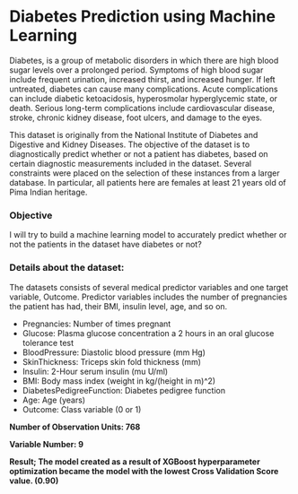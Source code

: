 <h1>Diabetes Prediction using Machine Learning</h1>
<p>Diabetes, is a group of metabolic disorders in which there are high blood sugar levels over a prolonged period. Symptoms of high blood sugar include frequent urination, increased thirst, and increased hunger. If left untreated, diabetes can cause many complications. Acute complications can include diabetic ketoacidosis, hyperosmolar hyperglycemic state, or death. Serious long-term complications include cardiovascular disease, stroke, chronic kidney disease, foot ulcers, and damage to the eyes.

This dataset is originally from the National Institute of Diabetes and Digestive and Kidney Diseases. The objective of the dataset is to diagnostically predict whether or not a patient has diabetes, based on certain diagnostic measurements included in the dataset. Several constraints were placed on the selection of these instances from a larger database. In particular, all patients here are females at least 21 years old of Pima Indian heritage.
</p>
<h3>Objective</h3>
</p>I will try to build a machine learning model to accurately predict whether or not the patients in the dataset have diabetes or not?</p>
<h3>Details about the dataset:</h3>
<p>The datasets consists of several medical predictor variables and one target variable, Outcome. Predictor variables includes the number of pregnancies the patient has had, their BMI, insulin level, age, and so on.</p>
<ul>
  <li>
Pregnancies: Number of times pregnant
  </li>
  <li>
    Glucose: Plasma glucose concentration a 2 hours in an oral glucose tolerance test</li>
  <li>
    BloodPressure: Diastolic blood pressure (mm Hg)</li>
  <li>
    SkinThickness: Triceps skin fold thickness (mm)</li>
  <li>
    Insulin: 2-Hour serum insulin (mu U/ml)</li>
  <li>
    BMI: Body mass index (weight in kg/(height in m)^2)</li>
  <li>
    DiabetesPedigreeFunction: Diabetes pedigree function</li>
  <li>
Age: Age (years) </li>
  <li>
Outcome: Class variable (0 or 1)
  </li>
  </ul>
<b>Number of Observation Units: 768</b>

<b>Variable Number: 9</b>

<b>Result; The model created as a result of XGBoost hyperparameter optimization became the model with the lowest Cross Validation Score value. (0.90)</b>
